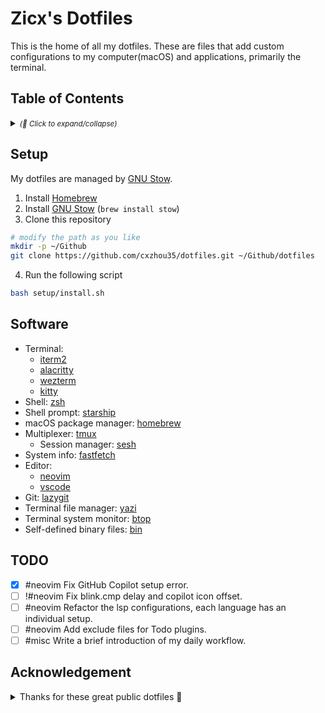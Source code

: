 # Zicx's Dotfiles

This is the home of all my dotfiles. These are files that add custom configurations to my computer(macOS) and applications, primarily the terminal.

## Table of Contents

<details>
  <summary>
    <small><i>(🔎 Click to expand/collapse)</i></small>
  </summary>

<!--toc:start-->
- [Table of Contents](#table-of-contents)
- [Setup](#setup)
- [Software](#software)
<!--toc:end-->

</details>

## Setup

My dotfiles are managed by [GNU Stow](https://www.gnu.org/software/stow/).

1. Install [Homebrew](https://brew.sh/)
2. Install [GNU Stow](https://www.gnu.org/software/stow/) (`brew install stow`)
3. Clone this repository

```sh
# modify the path as you like
mkdir -p ~/Github
git clone https://github.com/cxzhou35/dotfiles.git ~/Github/dotfiles
```

4. Run the following script

```sh
bash setup/install.sh
```

## Software

- Terminal:
    - [iterm2](./iterm2/)
    - [alacritty](./alacritty/)
    - [wezterm](./wezterm/)
    - [kitty](./kitty/)
- Shell: [zsh](./zsh/)
- Shell prompt: [starship](./starship/)
- macOS package manager: [homebrew](./brew/)
- Multiplexer: [tmux](./tmux/)
    - Session manager: [sesh](./sesh/)
- System info: [fastfetch](./fastfetch/)
- Editor:
    - [neovim](./nvim)
    - [vscode](./vscode/)
- Git: [lazygit](./lazygit/)
- Terminal file manager: [yazi](./yazi/)
- Terminal system monitor: [btop](./btop/)
- Self-defined binary files: [bin](./bin/)

## TODO

- [x] #neovim Fix GitHub Copilot setup error.
- [ ] !#neovim Fix blink.cmp delay and copilot icon offset.
- [ ] #neovim Refactor the lsp configurations, each language has an individual setup.
- [ ] #neovim Add exclude files for Todo plugins.
- [ ] #misc Write a brief introduction of my daily workflow.

## Acknowledgement

<details>
<summary>Thanks for these great public dotfiles 💫</summary>

- [omerxx/dotfiles](https://github.com/omerxx/dotfiles)
- [craftzdog/dotfiles-public](https://github.com/craftzdog/dotfiles-public)
- [joshmedeski/dotfiles](https://github.com/joshmedeski/dotfiles)
- [JazzyGrim/dotfiles](https://github.com/JazzyGrim/dotfiles)
- [josean-dev/dev-environment-files](https://github.com/josean-dev/dev-environment-files)
- [jellydn/lazy-nvim-ide](https://github.com/jellydn/lazy-nvim-ide)
- [Kicamon/nvim](https://github.com/Kicamon/nvim)
- [killua9910/dotfiles](https://github.com/killua9910/dotfiles)
- [ayamir/nvimdots](https://github.com/ayamir/nvimdots)
- [chrisgrieser/.config](https://github.com/chrisgrieser/.config)
- [Matt-FTW/dotfiles](https://github.com/Matt-FTW/dotfiles)

</details>
